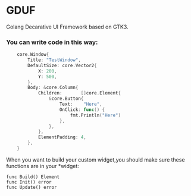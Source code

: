 # GDUF

Golang Decarative UI Framework based on GTK3.

### You can write code in this way:

```go
    core.Window{
		Title: "TestWindow",
		DefaultSize: core.Vector2{
			X: 200,
			Y: 500,
		},
		Body: &core.Column{
			Children:       []core.Element{
				&core.Button{
					Text:    "Here",
					OnClick: func() {
						fmt.Println("Here")
					},
				},
			},
			ElementPadding: 4,
		},
	}
```

When you want to build your custom widget,you should make sure these functions are in your *widget:

```
func Build() Element
func Init() error
func Update() error
```
